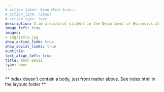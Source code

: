 ```yaml
---
# action_label: Read More &rarr;
# action_link: /about
# action_type: text
description: I am a doctoral student in the Department of Economics at the Graduate Center, CUNY. My    research interests are  at the intersection of income inequality, intergenerational income mobility,    and their public policy implications. I am    also interested in financial modeling using advanced statistical and machine learning techniques. In my spare time, I like to read non-fiction, watch cricket, and soccer games.
image_left: true
images:
- img/isola.jpg
show_action_link: true
show_social_links: true
subtitle:
text_align_left: true
title: Aman Desai
type: home
---
```


** index doesn't contain a body, just front matter above.
See index.html in the layouts folder **
